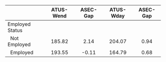 
|                      |    ATUS-Wend |     ASEC-Gap |    ATUS-Wday |     ASEC-Gap |
| -------------------- | :----------: | :----------: | :----------: | :----------: |
| Employed Status      |              |              |              |              |
| &nbsp;&nbsp;Not Employed |       185.82 |         2.14 |       204.07 |         0.94 |
| &nbsp;&nbsp;Employed |       193.55 |        -0.11 |       164.79 |         0.68 |

